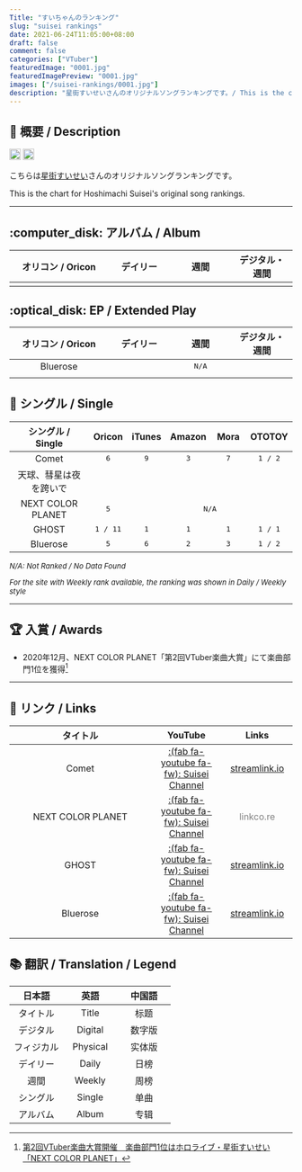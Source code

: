```yaml
---
Title: "すいちゃんのランキング"
slug: "suisei rankings"
date: 2021-06-24T11:05:00+08:00
draft: false
comment: false
categories: ["VTuber"]
featuredImage: "0001.jpg"
featuredImagePreview: "0001.jpg"
images: ["/suisei-rankings/0001.jpg"]
description: "星街すいせいさんのオリジナルソングランキングです。/ This is the chart for Hoshimachi Suisei's original song rankings."
---
```


## :memo: 概要 / Description

<a href="https://twitter.com/suisei_hosimati"><img src="https://img.shields.io/badge/Twitter-@suisei__hosimati-0075bd?style=flat-square&logo=twitter" height="20"></img></a> <a href="https://www.youtube.com/channel/UC5CwaMl1eIgY8h02uZw7u8A"><img src="https://img.shields.io/badge/YouTube-Suisei%20Channel-d40000?style=flat-square&logo=youtube" height="20"></img></a>

こちらは[星街すいせい](https://twitter.com/suisei_hosimati)さんのオリジナルソングランキングです。

This is the chart for Hoshimachi Suisei's original song rankings.

<!--more-->

---

## :computer_disk: アルバム / Album

<table>
	<colgroup span="4"></colgroup>
	<thead>
	<tr>
		<th align="center" valign=middle width=35%>オリコン / Oricon</th>
		<th align="center" valign=middle width=21.67%>デイリー</th>
		<th align="center" valign=middle width=21.67%>週間</th>
		<th align="center" valign=middle width=21.67%>デジタル・週間</th>
	</tr>
	</thead>
	<tr>
		<td align="center" valign=middle><font face="monospace"></font></td>
		<td align="center" valign=middle><font face="monospace"></font></td> <!--Phy Daily-->
		<td align="center" valign=middle><font face="monospace"></font></td> <!--Phy Weekly-->
		<td align="center" valign=middle><font face="monospace"></font></td> <!--Digital Weekly-->
	</tr>
</table>

## :optical_disk: EP / Extended Play

<table>
	<colgroup span="4"></colgroup>
	<thead>
	<tr>
		<th align="center" valign=middle width=35%>オリコン / Oricon</th>
		<th align="center" valign=middle width=21.67%>デイリー</th>
		<th align="center" valign=middle width=21.67%>週間</th>
		<th align="center" valign=middle width=21.67%>デジタル・週間</th>
	</tr>
	</thead>
	<tr>
		<td align="center" valign=middle>Bluerose</td>
		<td colspan=3 align="center" valign=middle><font face="monospace">N/A</font></td>
	</tr>
	<tr>
		<td align="center" valign=middle><font face="monospace"></font></td>
		<td align="center" valign=middle><font face="monospace"></font></td> <!--Phy Daily-->
		<td align="center" valign=middle><font face="monospace"></font></td> <!--Phy Weekly-->
		<td align="center" valign=middle><font face="monospace"></font></td> <!--Digital Weekly-->
	</tr>
</table>

## :musical_note: シングル / Single

<table>
	<colgroup span="6"></colgroup>
	<thead>
	<tr>
		<th align="center" valign=middle width=35%>シングル / Single</th>
		<th align="center" valign=middle width=13%>Oricon</th>
		<th align="center" valign=middle width=13%>iTunes</th>
		<th align="center" valign=middle width=13%>Amazon</th>
		<th align="center" valign=middle width=13%>Mora</th>
		<th align="center" valign=middle width=13%>OTOTOY</th>
	</tr>
	</thead>
	<tr>
		<td align="center" valign=middle>Comet</td>
		<td align="center" valign=middle><font face="monospace">6</font></td> <!--Oricon-->
		<td align="center" valign=middle><font face="monospace">9</font></td> <!--iTunes-->
		<td align="center" valign=middle><font face="monospace">3</font></td> <!--Amazon-->
		<td align="center" valign=middle><font face="monospace">7</font></td> <!--Mora-->
		<td align="center" valign=middle><font face="monospace">1 / 2</font></td> <!--OTOTOY-->
	</tr>
	<tr>
		<td align="center" valign=middle>天球、彗星は夜を跨いで</td>
		<td align="center" valign=middle><font face="monospace"></font></td> <!--Oricon-->
		<td align="center" valign=middle><font face="monospace"></font></td> <!--iTunes-->
		<td align="center" valign=middle><font face="monospace"></font></td> <!--Amazon-->
		<td align="center" valign=middle><font face="monospace"></font></td> <!--Mora-->
		<td align="center" valign=middle><font face="monospace"></font></td> <!--OTOTOY-->
	</tr>
	<tr>
		<td align="center" valign=middle>NEXT COLOR PLANET</td>
		<td align="center" valign=middle><font face="monospace">5</font></td> <!--Oricon-->
		<td colspan=4 align="center" valign=middle><font face="monospace">N/A</font></td>
	</tr>
	<tr>
		<td align="center" valign=middle>GHOST</td>
		<td align="center" valign=middle><font face="monospace">1 / 11</font></td> <!--Oricon-->
		<td align="center" valign=middle><font face="monospace">1</font></td> <!--iTunes-->
		<td align="center" valign=middle><font face="monospace">1</font></td> <!--Amazon-->
		<td align="center" valign=middle><font face="monospace">1</font></td> <!--Mora-->
		<td align="center" valign=middle><font face="monospace">1 / 1</font></td> <!--OTOTOY-->
	</tr>
	<tr>
		<td align="center" valign=middle>Bluerose</td>
		<td align="center" valign=middle><font face="monospace">5</font></td> <!--Oricon-->
		<td align="center" valign=middle><font face="monospace">6</font></td> <!--iTunes-->
		<td align="center" valign=middle><font face="monospace">2</font></td> <!--Amazon-->
		<td align="center" valign=middle><font face="monospace">3</font></td> <!--Mora-->
		<td align="center" valign=middle><font face="monospace">1 / 2</font></td> <!--OTOTOY-->
	</tr>
</table>

<font size="2">
<i>

N/A: Not Ranked / No Data Found

For the site with Weekly rank available, the ranking was shown in Daily / Weekly style

</i>
</font>

---

## :trophy: 入賞 / Awards

- 2020年12月、NEXT COLOR PLANET「第2回VTuber楽曲大賞」にて楽曲部門1位を獲得[^1]

---

## :link: リンク / Links

<table>
	<thead>
		<tr>
			<th align="center" valign=middle width=50%>タイトル</th>
			<th align="center" valign=middle width=25%>YouTube</th>
			<th align="center" valign=middle width=25%>Links</th>
		</tr>
	</thead>
	<tbody>
		<tr>
			<td style="text-align:center">Comet</td>
			<td style="text-align:center"><a href="https://www.youtube.com/watch?v=3cqV5BKJHyk">:(fab fa-youtube fa-fw): Suisei Channel</a></td>
			<td style="text-align:center"><a href="https://suisei.streamlink.to/bluerose"><i class="fas fa-meteor"></i> streamlink.io</a></td>
		</tr>
		<tr>
			<td style="text-align:center">NEXT COLOR PLANET</td>
			<td style="text-align:center"><a href="https://www.youtube.com/watch?v=vQHVGXdcqEQ">:(fab fa-youtube fa-fw): Suisei Channel</a></td>
			<td style="text-align:center"><font color="grey"><i class="fas fa-link"></i> linkco.re</font></td>
		</tr>
		<tr>
			<td style="text-align:center">GHOST</td>
			<td style="text-align:center"><a href="https://www.youtube.com/watch?v=IKKar5SS29E">:(fab fa-youtube fa-fw): Suisei Channel</a></td>
			<td style="text-align:center"><a href="https://suisei.streamlink.to/GHOST"><i class="fas fa-ghost"></i> streamlink.io</a></td>
		</tr>
		<tr>
			<td style="text-align:center">Bluerose</td>
			<td style="text-align:center"><a href="https://www.youtube.com/watch?v=ZfDYRy17CBY">:(fab fa-youtube fa-fw): Suisei Channel</a></td>
			<td style="text-align:center"><a href="https://suisei.streamlink.to/bluerose"><i class="fas fa-meteor"></i> streamlink.io</a></td>
		</tr>
	</tbody>
</table>

## :books: 翻訳 / Translation / Legend

<table>
	<thead>
		<tr>
			<th align="center" valign=middle width=33.3%>日本語</th>
			<th align="center" valign=middle width=33.3%>英語</th>
			<th align="center" valign=middle width=33.3%>中国語</th>
		</tr>
	</thead>
	<tbody>
		<tr>
			<td style="text-align:center">タイトル</td>
			<td style="text-align:center">Title</td>
			<td style="text-align:center">标题</td>
		</tr>
		<tr>
			<td style="text-align:center">デジタル</td>
			<td style="text-align:center">Digital</td>
			<td style="text-align:center">数字版</td>
		</tr>
		<tr>
			<td style="text-align:center">フィジカル</td>
			<td style="text-align:center">Physical</td>
			<td style="text-align:center">实体版</td>
		</tr>
		<tr>
			<td style="text-align:center">デイリー</td>
			<td style="text-align:center">Daily</td>
			<td style="text-align:center">日榜</td>
		</tr>
		<tr>
			<td style="text-align:center">週間</td>
			<td style="text-align:center">Weekly</td>
			<td style="text-align:center">周榜</td>
		</tr>
		<tr>
			<td style="text-align:center">シングル</td>
			<td style="text-align:center">Single</td>
			<td style="text-align:center">单曲</td>
		</tr>
		<tr>
			<td style="text-align:center">アルバム</td>
			<td style="text-align:center">Album</td>
			<td style="text-align:center">专辑</td>
		</tr>
	</tbody>
</table>

[^1]: [第2回VTuber楽曲大賞開催　楽曲部門1位はホロライブ・星街すいせい「NEXT COLOR PLANET」](https://panora.tokyo/archives/14764)
